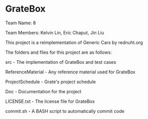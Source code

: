 # GrateBox

Team Name: 8

Team Members: Kelvin Lin, Eric Chaput, Jin Liu


This project is a reimplementation of Generic Cars by rednuht.org

The folders and files for this project are as follows:

src - The implementation of GrateBox and test cases

ReferenceMaterial - Any reference material used for GrateBox

ProjectSchedule - Grate's project schedule

Doc - Documentation for the project

LICENSE.txt - The license file for GrateBox

commit.sh - A BASH script to automatically commit code
